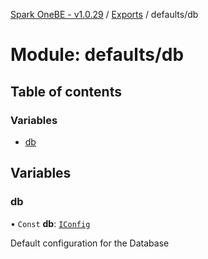 [Spark OneBE - v1.0.29](../README.md) / [Exports](../modules.md) / defaults/db

# Module: defaults/db

## Table of contents

### Variables

- [db](defaults_db.md#db)

## Variables

### db

• `Const` **db**: [`IConfig`](../interfaces/System_IConfig.IConfig.md)

Default configuration for the Database

